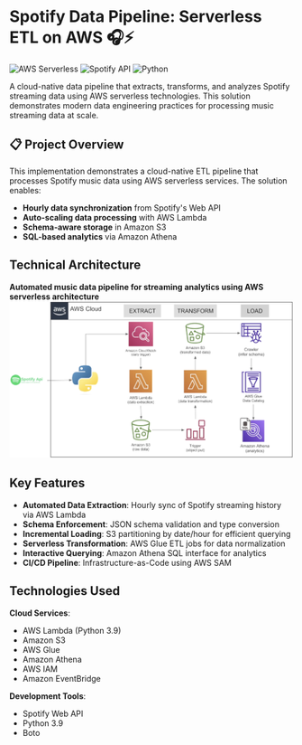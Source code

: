 # Spotify Data Pipeline: Serverless ETL on AWS 🎧⚡

![AWS Serverless](https://img.shields.io/badge/AWS_Serverless-FF9900?style=for-the-badge&logo=amazon-aws&logoColor=white)
![Spotify API](https://img.shields.io/badge/Spotify_API-1ED760?style=for-the-badge&logo=spotify&logoColor=white)
![Python](https://img.shields.io/badge/Python-3.9%2B-3776AB?style=for-the-badge&logo=python&logoColor=white)


A cloud-native data pipeline that extracts, transforms, and analyzes Spotify streaming data using AWS serverless technologies. This solution demonstrates modern data engineering practices for processing music streaming data at scale.



## 📋 Project Overview
This implementation demonstrates a cloud-native ETL pipeline that processes Spotify music data using AWS serverless services. The solution enables:

- **Hourly data synchronization** from Spotify's Web API
- **Auto-scaling data processing** with AWS Lambda
- **Schema-aware storage** in Amazon S3
- **SQL-based analytics** via Amazon Athena

## Technical Architecture


**Automated music data pipeline for streaming analytics using AWS serverless architecture**
![Architecture Diagram](https://github.com/shivaaganesh3/Spotify-End-to-End-Data-Engineering/blob/main/Project%20Architecture%20Diagram.png)

## Key Features
- **Automated Data Extraction**: Hourly sync of Spotify streaming history via AWS Lambda
- **Schema Enforcement**: JSON schema validation and type conversion
- **Incremental Loading**: S3 partitioning by date/hour for efficient querying
- **Serverless Transformation**: AWS Glue ETL jobs for data normalization
- **Interactive Querying**: Amazon Athena SQL interface for analytics
- **CI/CD Pipeline**: Infrastructure-as-Code using AWS SAM

## Technologies Used
**Cloud Services**:
- AWS Lambda (Python 3.9)
- Amazon S3
- AWS Glue
- Amazon Athena
- AWS IAM
- Amazon EventBridge

**Development Tools**:
- Spotify Web API
- Python 3.9
- Boto

